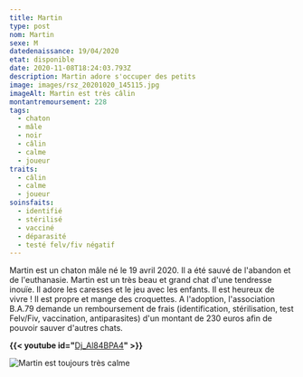 ```yaml
---
title: Martin
type: post
nom: Martin
sexe: M
datedenaissance: 19/04/2020
etat: disponible
date: 2020-11-08T18:24:03.793Z
description: Martin adore s'occuper des petits
image: images/rsz_20201020_145115.jpg
imageAlt: Martin est très câlin
montantremoursement: 228
tags:
  - chaton
  - mâle
  - noir
  - câlin
  - calme
  - joueur
traits:
  - câlin
  - calme
  - joueur
soinsfaits:
  - identifié
  - stérilisé
  - vacciné
  - déparasité
  - testé felv/fiv négatif
---
```

Martin est un chaton mâle né le 19 avril 2020. Il a été sauvé de l'abandon et de l'euthanasie. Martin est un très beau et grand chat d'une tendresse inouïe. Il adore les caresses et le jeu avec les enfants. Il est heureux de vivre ! Il est propre et mange des croquettes. A l'adoption, l'association B.A.79 demande un remboursement de frais (identification, stérilisation, test Felv/Fiv, vaccination, antiparasites) d'un montant de 230 euros afin de pouvoir sauver d'autres chats.

**{{< youtube id="**[Dj_Al84BPA4](https://youtu.be/Dj_Al84BPA4)**" >}}**

![](images/rsz_img_4249.jpg "Martin est toujours très calme")